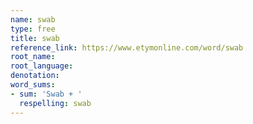 ```yaml
---
name: swab
type: free
title: swab
reference_link: https://www.etymonline.com/word/swab
root_name: 
root_language: 
denotation: 
word_sums:
- sum: 'Swab + '
  respelling: swab
---
```

